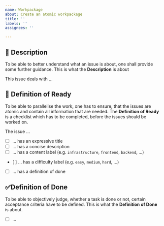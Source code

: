 ```yaml
---
name: Workpackage
about: Create an atomic workpackage
title: ''
labels: ''
assignees: ''

---
```


## 📃 Description
To be able to better understand what an issue is about, one shall provide some further guidance.
This is what the **Description** is about

This issue deals with ...

## 🚧 Definition of Ready
To be able to parallelise the work, one has to ensure, that the issues are atomic and contain all information that are needed. The **Definition of Ready** is a checklist which has to be completed, before the issues should be worked on.

The issue ...

- [ ] ... has an expressive title
- [ ] ... has a concise description
- [ ] ... has a content label (e.g. `infrastructure`, `frontend`, `backend`, ...)
- [ ] ... has a difficulty label (e.g. `easy`, `medium`, `hard`, ...)
- [ ] ... has a definition of done

## ✅Definition of Done 
To be able to objectively judge, whether a task is done or not, certain acceptance criteria have to be defined. This is what the **Definition of Done** is about.

- [ ] ...
